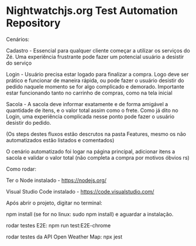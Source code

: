 # Nightwatchjs.org Test Automation Repository

Cenários:

Cadastro - Essencial para qualquer cliente começar a utilizar os serviços do Zé. Uma experiência frustrante pode fazer um potencial usuário a desistir do serviço

Login - Usuário precisa estar logado para finalizar a compra. Logo deve ser prático e funcionar de maneira rápida, ou pode fazer o usuário desistir do pedido naquele momento se for algo complicado e demorado. Importante estar funcionando tanto no 
carrinho de compras, como na tela inicial

Sacola - A sacola deve informar exatamente e de forma amigável a quantidade de itens, e o valor total assim como o frete. Como já dito no Login, uma experiência complicada nesse ponto pode fazer o usuário desistir do pedido. 

(Os steps destes fluxos estão descrutos na pasta Features, mesmo os não automatizados estão listados e comentados)


O cenário automatizado foi logar na página principal, adicionar itens a sacola e validar o valor total (não completa a compra por motivos óbvios rs) 

Como rodar:

Ter o Node instalado - https://nodejs.org/

Visual Studio Code instalado - https://code.visualstudio.com/

Após abrir o projeto, digitar no terminal:

npm install (se for no linux: sudo npm install) e aguardar a instalação.

rodar testes E2E: npm run test:E2E-chrome

rodar testes da API Open Weather Map: npx jest